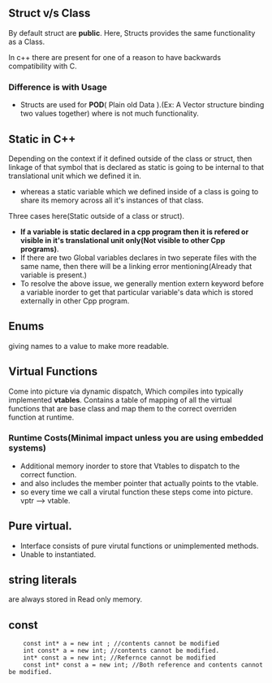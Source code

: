 ## Struct v/s Class

By default struct are **public**. Here, Structs provides the same functionality as a Class.

In c++ there are present for one of a reason to have backwards compatibility with C.

### Difference is with Usage
* Structs are used for **POD**( Plain old Data ).(Ex: A Vector structure binding two values together) where is not much functionality.


## Static in C++
Depending on the context if it defined outside of the class or struct, then linkage of that symbol that is declared as static is going to be internal to that translational unit which we defined it in.
- whereas a static variable which we defined inside of a class is going to share its memory across all it's instances of that class.

Three cases here(Static outside of a class or struct).
- **If a variable is static declared in a cpp program then it is refered or visible in it's translational unit only(Not visible to other Cpp programs)**.
- If there are two Global variables declares in two seperate files with the same name, then there will be a linking error mentioning(Already that variable is present.)
- To resolve the above issue, we generally mention extern keyword before a variable inorder to get that particular variable's data which is stored externally in other Cpp program.


## Enums
giving names to a value to make more readable.

## Virtual Functions
Come into picture via dynamic dispatch, Which compiles into typically implemented **vtables**. Contains a table of mapping of all the virtual functions that are base class and map them to the correct overriden function at runtime.
### Runtime Costs(Minimal impact unless you are using embedded systems)
* Additional memory inorder to store that Vtables to dispatch to the correct function.
* and also includes the member pointer that actually points to the vtable.
* so every time we call a virutal function these steps come into picture. vptr --> vtable.

## Pure virtual.
* Interface consists of pure virutal functions or unimplemented methods.
* Unable to instantiated.

## string literals
are always stored in Read only memory.

## const
```	
    const int* a = new int ; //contents cannot be modified
	int const* a = new int; //contents cannot be modified.
	int* const a = new int; //Refernce cannot be modified
    const int* const a = new int; //Both reference and contents cannot be modified.
```